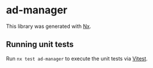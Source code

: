 # ad-manager

This library was generated with [Nx](https://nx.dev).

## Running unit tests

Run `nx test ad-manager` to execute the unit tests via [Vitest](https://vitest.dev/).
